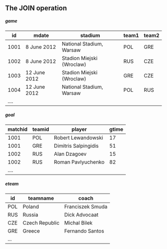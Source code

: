 ## The JOIN operation

##### game
| id   | mdate        | stadium                   | team1 | team2 |
|------|--------------|---------------------------|-------|-------|
| 1001 | 8 June 2012	| National Stadium, Warsaw	| POL   |	GRE   |
| 1002 | 8 June 2012	| Stadion Miejski (Wroclaw)	| RUS   |	CZE   |
| 1003 | 12 June 2012 |	Stadion Miejski (Wroclaw)	| GRE   |	CZE   |
| 1004 | 12 June 2012 |	National Stadium, Warsaw	| POL   |	RUS   |
|.... |

##### goal
| matchid |	teamid | player               |	gtime |
|---------|--------|----------------------|-------|
| 1001    |	POL    | Robert Lewandowski   | 17    |
| 1001    |	GRE    | Dimitris Salpingidis | 51    |
| 1002    |	RUS    | Alan Dzagoev         |	15    |
| 1002    |	RUS    | Roman Pavlyuchenko	  | 82    |
|.... |

##### eteam
| id  | teamname       | coach            |
|-----|----------------|------------------|
| POL | Poland         | Franciszek Smuda |
| RUS | Russia         | Dick Advocaat    |
| CZE | Czech Republic | Michal Bilek     |
| GRE | Greece         | Fernando Santos  |
|... |
